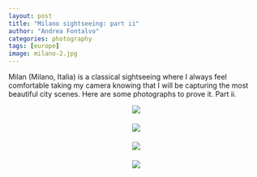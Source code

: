 ```yaml
---
layout: post
title: "Milano sightseeing: part ii"
author: "Andrea Fontalvo"
categories: photography
tags: [europe]
image: milano-2.jpg
---
```

 Milan (Milano, Italia) is a classical sightseeing where I always feel comfortable taking my camera knowing that I will be capturing the most beautiful city scenes. Here are some photographs to prove it. Part ii.


<div style="display: flex; flex-direction: column; gap: 20px; align-items: center;">

  <img src="https://images.unsplash.com/photo-1677169929855-2b366598536b?q=80&w=3174&auto=format&fit=crop&ixlib=rb-4.1.0&ixid=M3wxMjA3fDB8MHxwaG90by1wYWdlfHx8fGVufDB8fHx8fA%3D%3D" style="max-width: 100%; height: auto;" />

  <img src="https://images.unsplash.com/photo-1654378172760-83faebe154c9?q=80&w=3072&auto=format&fit=crop&ixlib=rb-4.1.0&ixid=M3wxMjA3fDB8MHxwaG90by1wYWdlfHx8fGVufDB8fHx8fA%3D%3D" style="max-width: 100%; height: auto;" />

  <img src="https://images.unsplash.com/photo-1654378627945-319e343378ab?q=80&w=3072&auto=format&fit=crop&ixlib=rb-4.1.0&ixid=M3wxMjA3fDB8MHxwaG90by1wYWdlfHx8fGVufDB8fHx8fA%3D%3D" style="max-width: 100%; height: auto;" />
  
  <img src="https://images.unsplash.com/photo-1661602617314-0f0508f0b334?q=80&w=2942&auto=format&fit=crop&ixlib=rb-4.1.0&ixid=M3wxMjA3fDB8MHxwaG90by1wYWdlfHx8fGVufDB8fHx8fA%3D%3D" style="max-width: 100%; height: auto;" />

</div>
